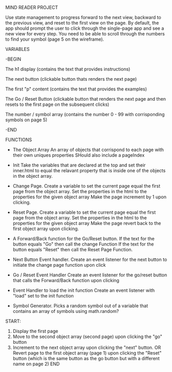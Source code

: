 MIND READER PROJECT

Use state management to progress forward to the next view, backward to the previous view, and reset to the first view on the page.
By default, the app should prompt the user to click through the single-page app and see a new view for every step.
You need to be able to scroll through the numbers to find your symbol (page 5 on the wireframe).



VARIABLES 

-BEGIN

The h1 display (contains the text that provides instructions)

The next button (clickable button thats renders the next page)

The first "p" content (contains the text that provides the examples)

The Go / Reset Button (clickable button that renders the next page and then resets to the first page on the subsequent clicks)

The number / symbol array (contains the number 0 - 99 with corrisponding symbols on page 5)

-END



FUNCTIONS

- The Object Array 
    An array of objects that corrispond to each page with their own uniques properties
    SHould also include a pageIndex


- Init 
    Take the variables that are declared at the top and set their inner.html to equal the relavant property that is inside 
    one of the objects in the object array. 

- Change Page. 
    Create a variable to set the current page equal the first page from the object array. 
    Set the properties in the html to the properties for the given object array
    Make the page increment by 1 upon clicking. 

- Reset Page. 
    Create a variable to set the current page equal the first page from the object array. 
    Set the properties in the html to the properties for the given object array
    Make the page revert back to the first object array upon clicking. 

 - A Forward/Back function for the Go/Reset button. 
    If the text for the button equals "Go" then call the change Function
    If the text for the button equals "Reset" then call the Reset Page Function.

- Next Button Event handler.
    Create an event listener for the next button to initiate the change page function upon click

- Go / Reset Event Handler
    Create an event listener for the go/reset button that calls the Forward/Back function upon clicking

- Event Handler to load the init function
    Create an event listener with "load" set to the init function

- Symbol Generator. 
    Picks a random symbol out of a variable that contains an array of symbols using math.random? 



START:
1. Display the first page 
2. Move to the second object array (second page) upon clicking the "go" button
3. Increment to the next object array upon clicking the "next" button. OR Revert page to the first object array (page 1) upon clicking the "Reset" button (which is the same button as the go button but with a different name on page 2)
END

